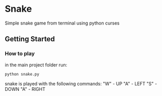 # Snake
Simple snake game from terminal using python curses

## Getting Started

### How to play
in the main project folder run:
```
python snake.py
```
snake is played with the following commands:
"W" - UP
"A" - LEFT
"S" - DOWN
"A" - RIGHT
